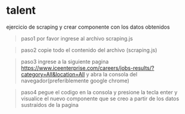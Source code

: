 # talent
ejercicio de scraping y crear componente con los datos obtenidos 

>paso1 por favor ingrese al archivo scraping.js

>paso2 copie todo el contenido del archivo (scraping.js)

>paso3 ingrese a la siguiente pagina https://www.iceenterprise.com/careers/jobs-results/?category=All&location=All y abra la consola del navegador(preferiblemente google chrome)

>paso4 pegue el codigo en la consola y presione la tecla enter y visualice el nuevo componente que se creo a partir de los datos sustraídos de la pagina
